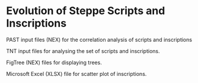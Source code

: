 # Evolution of Steppe Scripts and Inscriptions

PAST input files (NEX) for the correlation analysis of scripts and inscriptions

TNT input files for analysing the set of scripts and inscriptions.

FigTree (NEX) files for displaying trees.

Microsoft Excel (XLSX) file for scatter plot of inscriptions.
